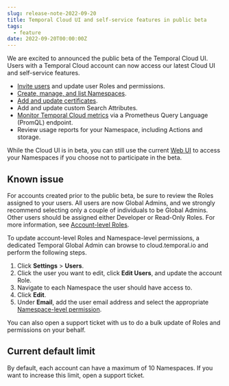 ```yaml
---
slug: release-note-2022-09-20
title: Temporal Cloud UI and self-service features in public beta
tags:
  - feature
date: 2022-09-20T00:00:00Z
---
```


We are excited to announced the public beta of the Temporal Cloud UI.
Users with a Temporal Cloud account can now access our latest Cloud UI and self-service features.

<!-- truncate -->

- [Invite users](/cloud/how-to-get-started-with-temporal-cloud/#invite-users) and update user Roles and permissions.
- [Create, manage, and list Namespaces](/cloud/how-to-manage-namespaces-in-temporal-cloud/).
- [Add and update certificates](/cloud/how-to-manage-certificates-in-temporal-cloud/).
- Add and update custom Search Attributes.
- [Monitor Temporal Cloud metrics](/cloud/how-to-monitor-temporal-cloud-metrics/) via a Prometheus Query Language (PromQL) endpoint.
- Review usage reports for your Namespace, including Actions and storage.

While the Cloud UI is in beta, you can still use the current [Web UI](https://docs.temporal.io/web-ui) to access your Namespaces if you choose not to participate in the beta.

## Known issue

For accounts created prior to the public beta, be sure to review the Roles assigned to your users.
All users are now Global Admins, and we strongly recommend selecting only a couple of individuals to be Global Admins.
Other users should be assigned either Developer or Read-Only Roles.
For more information, see [Account-level Roles](/cloud/#account-level-roles).

To update account-level Roles and Namespace-level permissions, a dedicated Temporal Global Admin can browse to cloud.temporal.io and perform the following steps.

1. Click **Settings** > **Users**.
1. Click the user you want to edit, click **Edit Users**, and update the account Role.
1. Navigate to each Namespace the user should have access to.
1. Click **Edit**.
1. Under **Email**, add the user email address and select the appropriate [Namespace-level permission](/cloud/#namespace-level-permissions).

You can also open a support ticket with us to do a bulk update of Roles and permissions on your behalf.

## Current default limit

By default, each account can have a maximum of 10 Namespaces.
If you want to increase this limit, open a support ticket.

